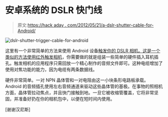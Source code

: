 # 安卓系统的 DSLR 快门线

> 原文:[https://hack aday . com/2012/05/21/a-dslr-shutter-cable-for-Android/](https://hackaday.com/2012/05/21/a-dslr-shutter-cable-for-android/)

![](../Images/37026fb070dd1350d970ab3a174f919a.png "dslr-shutter-trigger-cable-for-android")

这里有一个非常简单的方法来使用 Android 设备[触发你的 DSLR 相机。这是一个类似的方法](http://bitshift.bi.funpic.de/en/dslr-remote/hardware/cable-s.php)[使用红外触发相机](http://hackaday.com/2011/02/03/triggering-a-dslr-shutter-with-an-audio-clip/)，你需要做的就是组装一些简单的硬件插入耳机插孔。触发相机的应用程序只需回放一个精心制作的音频文件即可。这种电缆增加了使用对焦功能的能力，因为电缆有两条数据线。

硬件非常简单。一对 NPN 晶体管和一对电阻由这一小块条形电路板承载。Android 的音频插孔使用左右音频通道来驱动这些晶体管的基极。在事物的照相机方面，晶体管拉动焦点，并且快门接触到地。一旦它被收缩管覆盖，它将非常坚固，并准备好扔在你的相机包中，以便在短时间内使用。

[谢谢汉尼斯]